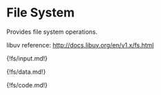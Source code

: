 # File System

Provides file system operations.

libuv reference: <http://docs.libuv.org/en/v1.x/fs.html>

{!fs/input.md!}

{!fs/data.md!}

{!fs/code.md!}
